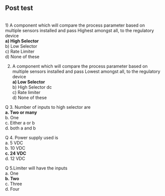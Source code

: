 ## Post test
<br>
1) A component which will compare the process parameter based on multiple sensors installed and pass Highest amongst all, to the regulatory device<br>
<b>a) High Selector<br></b>
b) Low Selector<br>
c) Rate Limiter<br>
d) None of these<br>

2) A component which will compare the process parameter based on multiple sensors installed and pass Lowest amongst all, to the regulatory device<br>
<b> a) Low Selector <br></b>
b) High Selector dc<br>
c) Rate limiter<br>
d) None of these<br>

Q 3. Number of inputs to high selector are<br>
<b>a. Two or many<br></b>
b. One<br>
c. Either a or b<br>
d. both a and b<br>

Q 4. Power supply used is<br>
a. 5 VDC<br>
b. 10 VDC<br>
<b>c. 24 VDC<br></b>
d. 12 VDC<br>

Q 5.Limiter will have the inputs<br>
a. One<br>
<b>b. Two<br></b>
c. Three<br>
d. Four<br></b>
